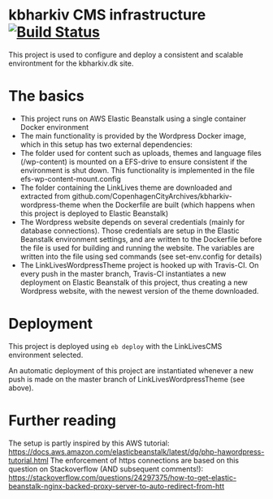 # kbharkiv CMS infrastructure [![Build Status](https://travis-ci.org/CopenhagenCityArchives/kbharkiv-wordpress-infrastructure.svg?branch=master)](https://travis-ci.org/CopenhagenCityArchives/kbharkiv-wordpress-infrastructure)
This project is used to configure and deploy a consistent and scalable environtment for the kbharkiv.dk site.

# The basics
* This project runs on AWS Elastic Beanstalk using a single container Docker environment
* The main functionality is provided by the Wordpress Docker image, which in this setup has two external dependencies:
* The folder used for content such as uploads, themes and language files (/wp-content) is mounted on a EFS-drive to ensure consistent if the environment is shut down. This functionality is implemented in the file efs-wp-content-mount.config
* The folder containing the LinkLives theme are downloaded and extracted from github.com/CopenhagenCityArchives/kbharkiv-wordpress-theme when the Dockerfile are built (which happens when this project is deployed to Elastic Beanstalk)
* The Wordpress website depends on several credentials (mainly for database connections). Those credentials are setup in the Elastic Beanstalk environment settings, and are written to the Dockerfile before the file is used for building and running the website. The variables are written into the file using sed commands (see set-env.config for details) 
* The LinkLivesWordpressTheme project is hooked up with Travis-CI. On every push in the master branch, Travis-CI instantiates a new deployment on Elastic Beanstalk of this project, thus creating a new Wordpress website, with the newest version of the theme downloaded.

# Deployment
This project is deployed using ``eb deploy`` with the LinkLivesCMS environment selected.

An automatic deployment of this project are instantiated whenever a new push is made on the master branch of LinkLivesWordpressTheme (see above).

# Further reading
The setup is partly inspired by this AWS tutorial: https://docs.aws.amazon.com/elasticbeanstalk/latest/dg/php-hawordpress-tutorial.html
The enforcement of https connections are based on this question on Stackoverflow (AND subsequent comments!): https://stackoverflow.com/questions/24297375/how-to-get-elastic-beanstalk-nginx-backed-proxy-server-to-auto-redirect-from-htt
